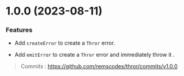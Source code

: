 <a name="1.0.0"></a>
# 1.0.0 (2023-08-11)

### Features

- Add `createError` to create a `Thror` error.

- Add `emitError` to create a `Thror` error and immediately throw it .

> Commits : https://github.com/remscodes/thror/commits/v1.0.0
